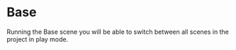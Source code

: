 # Base

Running the Base scene you will be able to switch between all scenes in the project in play mode.  

